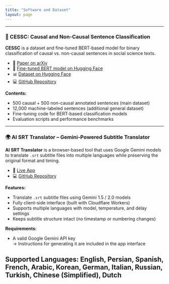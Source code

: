 ```yaml
---
title: "Software and Dataset"
layout: page
---
```


---
### 🧪 CESSC: Causal and Non-Causal Sentence Classification

**CESSC** is a dataset and fine-tuned BERT-based model for binary classification of causal vs. non-causal sentences in social science texts.

- 📄 [Paper on arXiv](https://arxiv.org/abs/2403.02891)  
- 🧠 [Fine-tuned BERT model on Hugging Face](https://huggingface.co/rasoulnorouzi/cessc-bert)  
- 📊 [Dataset on Hugging Face](https://huggingface.co/datasets/rasoulnorouzi/cessc)  
- 💻 [GitHub Repository](https://github.com/rasoulnorouzi/cessc)

**Contents:**
- 500 causal + 500 non-causal annotated sentences (main dataset)
- 12,000 machine-labeled sentences (additional general dataset)
- Fine-tuning code for BERT-based classification models
- Evaluation scripts and performance benchmarks

---

### 🌍 AI SRT Translator – Gemini-Powered Subtitle Translator

**AI SRT Translator** is a browser-based tool that uses Google Gemini models to translate `.srt` subtitle files into multiple languages while preserving the original format and timing.

- 🔗 [Live App](https://dry-disk-f14d.rasoulnorouzi.workers.dev/)  
- 💻 [GitHub Repository](https://github.com/rasoulnorouzi/ai-srt-translator)

**Features:**
- Translate `.srt` subtitle files using Gemini 1.5 / 2.0 models
- Fully client-side interface (built with Cloudflare Workers)
- Supports multiple languages with model, temperature, and delay settings
- Keeps subtitle structure intact (no timestamp or numbering changes)

**Requirements:**
- A valid Google Gemini API key  
  → Instructions for generating it are included in the app interface

**Supported Languages:**
English, Persian, Spanish, French, Arabic, Korean, German, Italian, Russian, Turkish, Chinese (Simplified), Dutch
---
